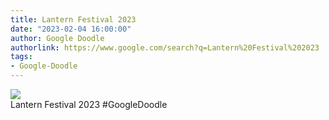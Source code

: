 ```yaml
---
title: Lantern Festival 2023
date: "2023-02-04 16:00:00"
author: Google Doodle
authorlink: https://www.google.com/search?q=Lantern%20Festival%202023
tags:
- Google-Doodle
---
```

<img src="https://www.google.com/logos/doodles/2023/lantern-festival-2023-6753651837109842.2-law.gif" referrerpolicy="no-referrer"><br>Lantern Festival 2023 #GoogleDoodle
